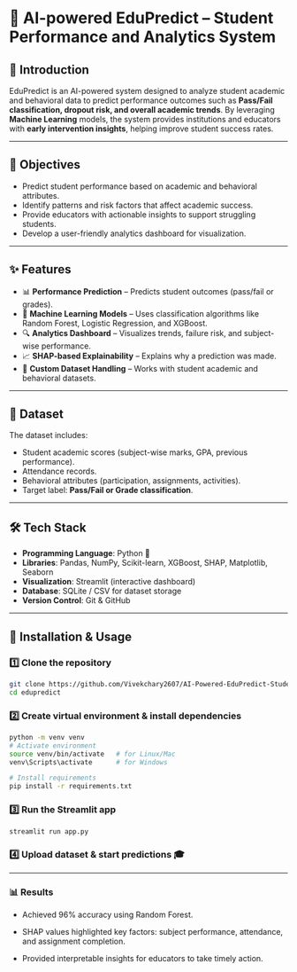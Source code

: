 # 📘 AI-powered EduPredict – Student Performance and Analytics System  

## 📌 Introduction  
EduPredict is an AI-powered system designed to analyze student academic and behavioral data to predict performance outcomes such as **Pass/Fail classification, dropout risk, and overall academic trends**. By leveraging **Machine Learning** models, the system provides institutions and educators with **early intervention insights**, helping improve student success rates.  

---

## 🎯 Objectives  
- Predict student performance based on academic and behavioral attributes.  
- Identify patterns and risk factors that affect academic success.  
- Provide educators with actionable insights to support struggling students.  
- Develop a user-friendly analytics dashboard for visualization.  

---

## ✨ Features  
- 📊 **Performance Prediction** – Predicts student outcomes (pass/fail or grades).  
- 🧠 **Machine Learning Models** – Uses classification algorithms like Random Forest, Logistic Regression, and XGBoost.  
- 🔍 **Analytics Dashboard** – Visualizes trends, failure risk, and subject-wise performance.  
- 📈 **SHAP-based Explainability** – Explains why a prediction was made.  
- 📂 **Custom Dataset Handling** – Works with student academic and behavioral datasets.  

---

## 📂 Dataset  
The dataset includes:  
- Student academic scores (subject-wise marks, GPA, previous performance).  
- Attendance records.  
- Behavioral attributes (participation, assignments, activities).  
- Target label: **Pass/Fail or Grade classification**.  

---

## 🛠️ Tech Stack  
- **Programming Language**: Python 🐍  
- **Libraries**: Pandas, NumPy, Scikit-learn, XGBoost, SHAP, Matplotlib, Seaborn  
- **Visualization**: Streamlit (interactive dashboard)  
- **Database**: SQLite / CSV for dataset storage  
- **Version Control**: Git & GitHub  

---

## 🚀 Installation & Usage  

### 1️⃣ Clone the repository  
```bash
git clone https://github.com/Vivekchary2607/AI-Powered-EduPredict-Student-Performance-Analytics-System.git)
cd edupredict
```
### 2️⃣ Create virtual environment & install dependencies
```bash
python -m venv venv
# Activate environment
source venv/bin/activate   # for Linux/Mac
venv\Scripts\activate      # for Windows

# Install requirements
pip install -r requirements.txt
```
### 3️⃣ Run the Streamlit app
```bash
streamlit run app.py
```
### 4️⃣ Upload dataset & start predictions 🎓
---
### 📊 Results

- Achieved 96% accuracy using Random Forest.

- SHAP values highlighted key factors: subject performance, attendance, and assignment completion.

- Provided interpretable insights for educators to take timely action.
